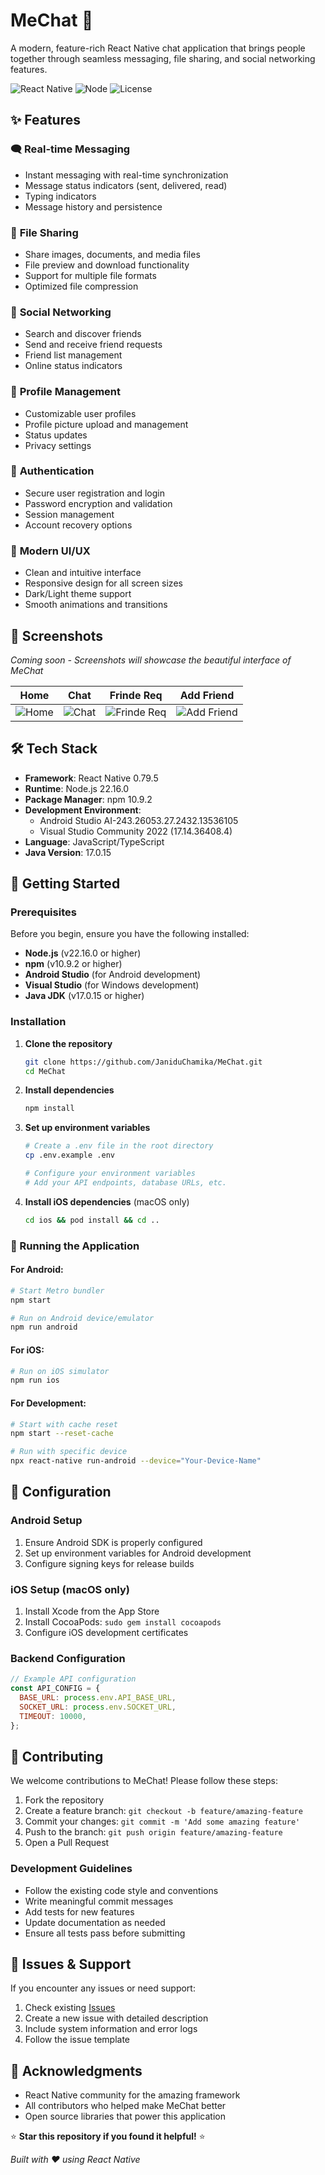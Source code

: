 # MeChat 💬

A modern, feature-rich React Native chat application that brings people together through seamless messaging, file sharing, and social networking features.

![React Native](https://img.shields.io/badge/React%20Native-0.79.5-blue.svg)
![Node](https://img.shields.io/badge/Node-22.16.0-green.svg)
![License](https://img.shields.io/badge/License-MIT-yellow.svg)

## ✨ Features

### 🗨️ **Real-time Messaging**
- Instant messaging with real-time synchronization
- Message status indicators (sent, delivered, read)
- Typing indicators
- Message history and persistence

### 📁 **File Sharing**
- Share images, documents, and media files
- File preview and download functionality
- Support for multiple file formats
- Optimized file compression

### 👥 **Social Networking**
- Search and discover friends
- Send and receive friend requests
- Friend list management
- Online status indicators

### 👤 **Profile Management**
- Customizable user profiles
- Profile picture upload and management
- Status updates
- Privacy settings

### 🔐 **Authentication**
- Secure user registration and login
- Password encryption and validation
- Session management
- Account recovery options

### 🎨 **Modern UI/UX**
- Clean and intuitive interface
- Responsive design for all screen sizes
- Dark/Light theme support
- Smooth animations and transitions

## 📱 Screenshots

*Coming soon - Screenshots will showcase the beautiful interface of MeChat*

| Home | Chat | Frinde Req | Add Friend 
|-----------------|-----------------------|-----------------------|-----------------------|
| ![Home](resource/Screenshots/dashboard-admin.png) | ![Chat](resource/Screenshots/dahboard-receptionist.png) | ![Frinde Req](resource/Screenshots/dashboard-admin.png) |  ![Add Friend ](resource/Screenshots/dashboard-admin.png) | 

## 🛠️ Tech Stack

- **Framework**: React Native 0.79.5
- **Runtime**: Node.js 22.16.0
- **Package Manager**: npm 10.9.2
- **Development Environment**: 
  - Android Studio AI-243.26053.27.2432.13536105
  - Visual Studio Community 2022 (17.14.36408.4)
- **Language**: JavaScript/TypeScript
- **Java Version**: 17.0.15

## 🚀 Getting Started

### Prerequisites

Before you begin, ensure you have the following installed:

- **Node.js** (v22.16.0 or higher)
- **npm** (v10.9.2 or higher)
- **Android Studio** (for Android development)
- **Visual Studio** (for Windows development)
- **Java JDK** (v17.0.15 or higher)

### Installation

1. **Clone the repository**
   ```bash
   git clone https://github.com/JaniduChamika/MeChat.git
   cd MeChat
   ```

2. **Install dependencies**
   ```bash
   npm install
   ```

3. **Set up environment variables**
   ```bash
   # Create a .env file in the root directory
   cp .env.example .env
   
   # Configure your environment variables
   # Add your API endpoints, database URLs, etc.
   ```

4. **Install iOS dependencies** (macOS only)
   ```bash
   cd ios && pod install && cd ..
   ```

### 📱 Running the Application

#### For Android:
```bash
# Start Metro bundler
npm start

# Run on Android device/emulator
npm run android
```

#### For iOS:
```bash
# Run on iOS simulator
npm run ios
```

#### For Development:
```bash
# Start with cache reset
npm start --reset-cache

# Run with specific device
npx react-native run-android --device="Your-Device-Name"
```
## 🔧 Configuration

### Android Setup
1. Ensure Android SDK is properly configured
2. Set up environment variables for Android development
3. Configure signing keys for release builds

### iOS Setup (macOS only)
1. Install Xcode from the App Store
2. Install CocoaPods: `sudo gem install cocoapods`
3. Configure iOS development certificates

### Backend Configuration
```javascript
// Example API configuration
const API_CONFIG = {
  BASE_URL: process.env.API_BASE_URL,
  SOCKET_URL: process.env.SOCKET_URL,
  TIMEOUT: 10000,
};
```
## 🤝 Contributing

We welcome contributions to MeChat! Please follow these steps:

1. Fork the repository
2. Create a feature branch: `git checkout -b feature/amazing-feature`
3. Commit your changes: `git commit -m 'Add some amazing feature'`
4. Push to the branch: `git push origin feature/amazing-feature`
5. Open a Pull Request

### Development Guidelines
- Follow the existing code style and conventions
- Write meaningful commit messages
- Add tests for new features
- Update documentation as needed
- Ensure all tests pass before submitting

## 🐛 Issues & Support

If you encounter any issues or need support:

1. Check existing [Issues](https://github.com/JaniduChamika/MeChat/issues)
2. Create a new issue with detailed description
3. Include system information and error logs
4. Follow the issue template

## 🌟 Acknowledgments

- React Native community for the amazing framework
- All contributors who helped make MeChat better
- Open source libraries that power this application


⭐ **Star this repository if you found it helpful!** ⭐

*Built with ❤️ using React Native*
